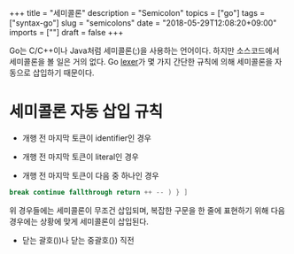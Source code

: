 +++
title = "세미콜론"
description = "Semicolon"
topics = ["go"]
tags = ["syntax-go"]
slug = "semicolons"
date = "2018-05-29T12:08:20+09:00"
imports = [""]
draft = false
+++

Go는 C/C++이나 Java처럼 세미콜론(;)을 사용하는 언어이다. 하지만 소스코드에서 세미콜론을 볼 일은 거의 없다. Go [lexer](https://ko.wikipedia.org/wiki/%EB%82%B1%EB%A7%90_%EB%B6%84%EC%84%9D)가 몇 가지 간단한 규칙에 의해 세미콜론을 자동으로 삽입하기 때문이다.

# 세미콜론 자동 삽입 규칙

- 개행 전 마지막 토큰이 identifier인 경우

- 개행 전 마지막 토큰이 literal인 경우

- 개행 전 마지막 토큰이 다음 중 하나인 경우

```go
break continue fallthrough return ++ -- ) } ]
```

위 경우들에는 세미콜론이 무조건 삽입되며, 복잡한 구문을 한 줄에 표현하기 위해 다음 경우에는 상황에 맞게 세미콜론이 삽입된다.

- 닫는 괄호())나 닫는 중괄호(}) 직전

